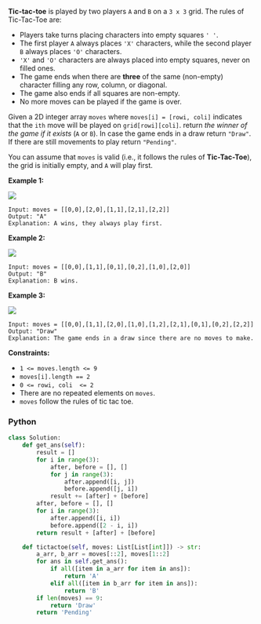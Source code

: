 **Tic-tac-toe**  is played by two players  `A`  and  `B`  on a  `3 x 3`  grid. The rules of Tic-Tac-Toe are:

-   Players take turns placing characters into empty squares  `' '`.
-   The first player  `A`  always places  `'X'`  characters, while the second player  `B`  always places  `'O'`  characters.
-   `'X'`  and  `'O'`  characters are always placed into empty squares, never on filled ones.
-   The game ends when there are  **three**  of the same (non-empty) character filling any row, column, or diagonal.
-   The game also ends if all squares are non-empty.
-   No more moves can be played if the game is over.

Given a 2D integer array  `moves`  where  `moves[i] = [rowi, coli]`  indicates that the  `ith`  move will be played on  `grid[rowi][coli]`. return  _the winner of the game if it exists_  (`A`  or  `B`). In case the game ends in a draw return  `"Draw"`. If there are still movements to play return  `"Pending"`.

You can assume that  `moves`  is valid (i.e., it follows the rules of  **Tic-Tac-Toe**), the grid is initially empty, and  `A`  will play first.

**Example 1:**

![](https://assets.leetcode.com/uploads/2021/09/22/xo1-grid.jpg)
```
Input: moves = [[0,0],[2,0],[1,1],[2,1],[2,2]]
Output: "A"
Explanation: A wins, they always play first.
```

**Example 2:**

![](https://assets.leetcode.com/uploads/2021/09/22/xo2-grid.jpg)
```
Input: moves = [[0,0],[1,1],[0,1],[0,2],[1,0],[2,0]]
Output: "B"
Explanation: B wins.
```

**Example 3:**

![](https://assets.leetcode.com/uploads/2021/09/22/xo3-grid.jpg)
```
Input: moves = [[0,0],[1,1],[2,0],[1,0],[1,2],[2,1],[0,1],[0,2],[2,2]]
Output: "Draw"
Explanation: The game ends in a draw since there are no moves to make.
```

**Constraints:**

-   `1 <= moves.length <= 9`
-   `moves[i].length == 2`
-   `0 <= rowi, coli  <= 2`
-   There are no repeated elements on  `moves`.
-   `moves`  follow the rules of tic tac toe.


### Python
```python
class Solution:
    def get_ans(self):
        result = []
        for i in range(3):
            after, before = [], []
            for j in range(3):
                after.append([i, j])
                before.append([j, i])
            result += [after] + [before]
        after, before = [], []
        for i in range(3):
            after.append([i, i])
            before.append([2 - i, i])
        return result + [after] + [before]

    def tictactoe(self, moves: List[List[int]]) -> str:
        a_arr, b_arr = moves[::2], moves[1::2]
        for ans in self.get_ans():
            if all([item in a_arr for item in ans]):
                return 'A'
            elif all([item in b_arr for item in ans]):
                return 'B'
        if len(moves) == 9:
            return 'Draw'
        return 'Pending'
```